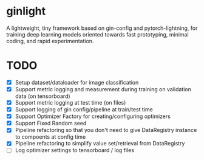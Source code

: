 # ginlight
 A lightweight, tiny framework based on gin-config and pytorch-lightning, for training deep learning models oriented towards fast prototyping, minimal coding, and rapid experimentation.


# TODO

- [X] Setup dataset/dataloader for image classification
- [X] Support metric logging and measurement during training on validation data (on tensorboard)
- [X] Support metric logging at test time (on files)
- [X] Support logging of gin config/pipeline at train/test time
- [X] Support Optimizer Factory for creating/configuring optimizers
- [X] Support Fixed Random seed
- [X] Pipeline refactoring so that you don't need to give DataRegistry instance to compoents at config time
- [X] Pipeline refactoring to simplify value set/retrieval from DataRegistry
- [ ] Log optimizer settings to tensorboard / log files
